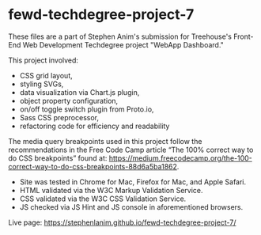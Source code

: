 # fewd-techdegree-project-7

These files are a part of Stephen Anim's submission for Treehouse's Front-End Web Development Techdegree project "WebApp Dashboard."

This project involved:
- CSS grid layout,
- styling SVGs,
- data visualization via Chart.js plugin,
- object property configuration,
- on/off toggle switch plugin from Proto.io,
- Sass CSS preprocessor,
- refactoring code for efficiency and readability


The media query breakpoints used in this project follow the recommendations in the Free Code Camp article “The 100% correct way to do CSS breakpoints” found at: https://medium.freecodecamp.org/the-100-correct-way-to-do-css-breakpoints-88d6a5ba1862.

- Site was tested in Chrome for Mac, Firefox for Mac, and Apple Safari.
- HTML validated via the W3C Markup Validation Service.
- CSS validated via the W3C CSS Validation Service.
- JS checked via JS Hint and JS console in aforementioned browsers.

Live page: https://stephenlanim.github.io/fewd-techdegree-project-7/
